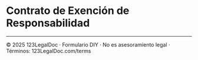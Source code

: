 # Contrato de Exención de Responsabilidad

---

© 2025 123LegalDoc · Formulario DIY · No es asesoramiento legal · Términos: 123LegalDoc.com/terms
